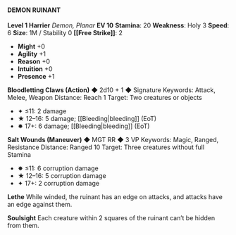 #### DEMON RUINANT

**Level 1 Harrier**
*Demon, Planar*
**EV 10**
**Stamina**: 20
**Weakness**: Holy 3
**Speed**: 6
**Size**: 1M / Stability 0
**[[Free Strike]]**: 2

- **Might** +0
- **Agility** +1
- **Reason** +0
- **Intuition** +0
- **Presence** +1

**Bloodletting Claws (Action)** ◆ 2d10 + 1 ◆ Signature
Keywords: Attack, Melee, Weapon
Distance: Reach 1
Target: Two creatures or objects

- ✦ ≤11: 2 damage
- ★ 12–16: 5 damage; [[Bleeding|bleeding]] (EoT)
- ✸ 17+: 6 damage; [[Bleeding|bleeding]] (EoT)

**Salt Wounds (Maneuver)** ◆ MGT RR ◆ 3 VP
Keywords: Magic, Ranged, Resistance
Distance: Ranged 10
Target: Three creatures without full Stamina

- ✸ ≤11: 6 corruption damage
- ★ 12–16: 5 corruption damage
- ✦ 17+: 2 corruption damage

**Lethe**
While winded, the ruinant has an edge on attacks, and attacks have an edge against them.

**Soulsight**
Each creature within 2 squares of the ruinant can’t be hidden from them.
